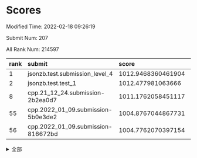 # Scores

Modified Time: 2022-02-18 09:26:19

Submit Num: 207

All Rank Num: 214597

| rank |               submit               |       score        |       sigma        | pk_num |
| :--- | :--------------------------------- | :----------------- | :----------------- | :----- |
| 1    | jsonzb.test.submission_level_4     | 1012.9468360461904 | 0.8247998981656659 | 4144   |
| 2    | jsonzb.test.test_1                 | 1012.477981063666  | 0.8138491153847937 | 4145   |
| 8    | cpp.21_12_24.submission-2b2ea0d7   | 1011.1762058451117 | 0.7780698199980368 | 4142   |
| 55   | cpp.2022_01_09.submission-5b0e3de2 | 1004.8767044867731 | 0.7303995989536278 | 4148   |
| 56   | cpp.2022_01_09.submission-816672bd | 1004.7762070397154 | 0.7129108900987183 | 4146   |


<details>
<summary>全部</summary>

| rank |                 submit                 |       score        |       sigma        | pk_num |
| :--- | :------------------------------------- | :----------------- | :----------------- | :----- |
| 1    | jsonzb.test.submission_level_4         | 1012.9468360461904 | 0.8247998981656659 | 4144   |
| 2    | jsonzb.test.test_1                     | 1012.477981063666  | 0.8138491153847937 | 4145   |
| 3    | gobigger.level_3.submission_level_3_6  | 1011.9008538318594 | 0.767043178701415  | 4143   |
| 4    | gobigger.level_3.submission_level_3_23 | 1011.4084700651412 | 0.7621461367746081 | 4145   |
| 5    | gobigger.level_3.submission_level_3_15 | 1011.3795888953737 | 0.7626549174674454 | 4143   |
| 6    | gobigger.level_3.submission_level_3_14 | 1011.2610328871596 | 0.7663038394064975 | 4147   |
| 7    | gobigger.level_3.submission_level_3_30 | 1011.1856051830721 | 0.7719139666998269 | 4147   |
| 8    | cpp.21_12_24.submission-2b2ea0d7       | 1011.1762058451117 | 0.7780698199980368 | 4142   |
| 9    | gobigger.level_3.submission_level_3_13 | 1011.1130958996596 | 0.764088273370636  | 4146   |
| 10   | gobigger.level_3.submission_level_3_34 | 1011.1078871574824 | 0.7797233590035416 | 4147   |
| 11   | gobigger.level_3.submission_level_3_39 | 1010.9959923358385 | 0.7521803045118418 | 4146   |
| 12   | gobigger.level_3.submission_level_3_4  | 1010.9611828031768 | 0.8113037012689969 | 4145   |
| 13   | gobigger.level_3.submission_level_3_40 | 1010.9309505430977 | 0.770802898975872  | 4151   |
| 14   | gobigger.level_3.submission_level_3_33 | 1010.7626939909859 | 0.7817471653205998 | 4146   |
| 15   | gobigger.level_3.submission_level_3_11 | 1010.7438465249764 | 0.7698236960816507 | 4145   |
| 16   | gobigger.level_3.submission_level_3_22 | 1010.7073820474892 | 0.749631463025672  | 4141   |
| 17   | gobigger.level_3.submission_level_3_42 | 1010.7025742730988 | 0.7964766874722303 | 4148   |
| 18   | gobigger.level_3.submission_level_3_2  | 1010.6216133871238 | 0.7681315333742487 | 4145   |
| 19   | gobigger.level_3.submission_level_3_41 | 1010.5388779498516 | 0.7503380837651025 | 4151   |
| 20   | gobigger.level_3.submission_level_3_20 | 1010.4688377449633 | 0.7683901449931438 | 4148   |
| 21   | gobigger.level_3.submission_level_3_28 | 1010.3599001737543 | 0.7496481382840129 | 4142   |
| 22   | gobigger.level_3.submission_level_3_24 | 1010.3275073474069 | 0.7783179090628689 | 4143   |
| 23   | gobigger.level_3.submission_level_3_5  | 1010.3135595404324 | 0.7476027697845552 | 4142   |
| 24   | gobigger.level_3.submission_level_3_47 | 1010.2919938041258 | 0.7430604549630477 | 4146   |
| 25   | gobigger.level_3.submission_level_3_21 | 1010.2085055864453 | 0.7603601491730883 | 4141   |
| 26   | gobigger.level_3.submission_level_3_1  | 1010.1768643068269 | 0.7773413211734379 | 4146   |
| 27   | gobigger.level_3.submission_level_3_27 | 1010.1396916470136 | 0.753421811124319  | 4147   |
| 28   | gobigger.level_3.submission_level_3_32 | 1010.1139765067378 | 0.7565559477349421 | 4150   |
| 29   | gobigger.level_3.submission_level_3_26 | 1010.0540871617135 | 0.7599500948099565 | 4151   |
| 30   | gobigger.level_3.submission_level_3_36 | 1010.0456978102452 | 0.7663661631935682 | 4148   |
| 31   | gobigger.level_3.submission_level_3_0  | 1010.0244989532077 | 0.7636792846684598 | 4149   |
| 32   | gobigger.level_3.submission_level_3_10 | 1009.9267495741736 | 0.7495189757533206 | 4149   |
| 33   | gobigger.level_3.submission_level_3_44 | 1009.9190309373846 | 0.7631374115595755 | 4150   |
| 34   | gobigger.level_3.submission_level_3_29 | 1009.8966263872863 | 0.7625576814603351 | 4148   |
| 35   | gobigger.level_3.submission_level_3_49 | 1009.8378861448774 | 0.7681988343885292 | 4147   |
| 36   | gobigger.level_3.submission_level_3_38 | 1009.7566778366536 | 0.7575822804888841 | 4140   |
| 37   | gobigger.level_3.submission_level_3_16 | 1009.7123068993914 | 0.7581462510446796 | 4148   |
| 38   | gobigger.level_3.submission_level_3_8  | 1009.676793000629  | 0.7648998049430374 | 4147   |
| 39   | gobigger.level_3.submission_level_3_48 | 1009.6685809741468 | 0.7726439086137152 | 4151   |
| 40   | gobigger.level_3.submission_level_3_3  | 1009.6431860467519 | 0.773961858531079  | 4150   |
| 41   | gobigger.level_3.submission_level_3_25 | 1009.592188673489  | 0.7453519221407229 | 4150   |
| 42   | gobigger.level_3.submission_level_3_31 | 1009.5218338420646 | 0.7461811473790425 | 4148   |
| 43   | gobigger.level_3.submission_level_3_43 | 1009.5209580679825 | 0.7449090551786334 | 4146   |
| 44   | gobigger.level_3.submission_level_3_7  | 1009.4120481049458 | 0.7426313343712553 | 4153   |
| 45   | gobigger.level_3.submission_level_3_45 | 1009.4082734770533 | 0.7561940487782703 | 4144   |
| 46   | gobigger.level_3.submission_level_3_37 | 1009.2233931258647 | 0.7740120383503598 | 4149   |
| 47   | gobigger.level_3.submission_level_3_17 | 1009.0933732329147 | 0.7559451023971866 | 4148   |
| 48   | gobigger.level_3.submission_level_3_46 | 1008.9541173456137 | 0.7296355777008968 | 4144   |
| 49   | gobigger.level_3.submission_level_3_18 | 1008.9174741641261 | 0.7467589814890039 | 4145   |
| 50   | gobigger.level_3.submission_level_3_35 | 1008.9125773897131 | 0.7541249983721118 | 4145   |
| 51   | gobigger.level_3.submission_level_3_19 | 1008.8868816121857 | 0.7497520414039441 | 4145   |
| 52   | gobigger.level_3.submission_level_3_12 | 1008.530092356234  | 0.7582388170343026 | 4148   |
| 53   | gobigger.level_3.submission_level_3_9  | 1008.0381954425272 | 0.7536545060259398 | 4153   |
| 54   | gobigger.level_1.submission_level_1_15 | 1005.2754528187826 | 0.7215948127501862 | 4148   |
| 55   | cpp.2022_01_09.submission-5b0e3de2     | 1004.8767044867731 | 0.7303995989536278 | 4148   |
| 56   | cpp.2022_01_09.submission-816672bd     | 1004.7762070397154 | 0.7129108900987183 | 4146   |
| 57   | gobigger.level_1.submission_level_1_43 | 1004.5968370190765 | 0.7185596328217463 | 4150   |
| 58   | gobigger.level_1.submission_level_1_35 | 1004.5270535849356 | 0.7259944786084742 | 4146   |
| 59   | gobigger.level_1.submission_level_1_6  | 1004.2930622542876 | 0.7238461275689012 | 4144   |
| 60   | gobigger.level_1.submission_level_1_29 | 1004.2431358018428 | 0.7113739211349137 | 4143   |
| 61   | gobigger.level_1.submission_level_1_46 | 1004.2386676207873 | 0.7115155961282579 | 4146   |
| 62   | gobigger.level_1.submission_level_1_13 | 1004.0945166633633 | 0.7255100790976298 | 4149   |
| 63   | gobigger.level_1.submission_level_1_9  | 1004.0582037955037 | 0.7197037949996687 | 4142   |
| 64   | gobigger.level_1.submission_level_1_21 | 1004.0303567895539 | 0.7303578566833078 | 4145   |
| 65   | gobigger.level_1.submission_level_1_11 | 1003.9939594803982 | 0.712521706680266  | 4146   |
| 66   | gobigger.level_1.submission_level_1_1  | 1003.9196644284686 | 0.7132025526009256 | 4147   |
| 67   | gobigger.level_1.submission_level_1_16 | 1003.862317983637  | 0.7285130787473518 | 4149   |
| 68   | gobigger.level_1.submission_level_1_18 | 1003.8321734333263 | 0.7228266502683331 | 4148   |
| 69   | gobigger.level_1.submission_level_1_4  | 1003.7239696125415 | 0.7219617460442145 | 4152   |
| 70   | gobigger.level_1.submission_level_1_24 | 1003.7208046573301 | 0.7189820863720926 | 4144   |
| 71   | gobigger.level_1.submission_level_1_28 | 1003.6197448129882 | 0.7205211608126991 | 4148   |
| 72   | gobigger.level_1.submission_level_1_27 | 1003.5511758188126 | 0.7089340691680721 | 4149   |
| 73   | gobigger.level_1.submission_level_1_14 | 1003.5482028538021 | 0.7116972556493831 | 4148   |
| 74   | gobigger.level_1.submission_level_1_49 | 1003.5459878840815 | 0.7156613939212805 | 4146   |
| 75   | gobigger.level_1.submission_level_1_10 | 1003.5063947948805 | 0.7259993160367308 | 4144   |
| 76   | gobigger.level_1.submission_level_1_12 | 1003.4748076397854 | 0.7196639761028113 | 4149   |
| 77   | gobigger.level_1.submission_level_1_40 | 1003.4572189656594 | 0.6986340005672583 | 4146   |
| 78   | gobigger.level_1.submission_level_1_5  | 1003.4203331032187 | 0.7168320421785535 | 4145   |
| 79   | gobigger.level_1.submission_level_1_30 | 1003.324883510311  | 0.7247257336710717 | 4149   |
| 80   | gobigger.level_1.submission_level_1_31 | 1003.2276961748714 | 0.7051522712613291 | 4149   |
| 81   | gobigger.level_1.submission_level_1_45 | 1003.219662327789  | 0.7151153615091576 | 4151   |
| 82   | gobigger.level_1.submission_level_1_44 | 1003.1879568080103 | 0.7226350123456016 | 4154   |
| 83   | gobigger.level_1.submission_level_1_3  | 1003.1835342751917 | 0.7112726204702013 | 4145   |
| 84   | gobigger.level_1.submission_level_1_42 | 1003.155895766136  | 0.7110679500942441 | 4146   |
| 85   | gobigger.level_1.submission_level_1_8  | 1003.1417477510689 | 0.7229687436347404 | 4147   |
| 86   | gobigger.level_1.submission_level_1_33 | 1003.1388586685658 | 0.7085969736392136 | 4142   |
| 87   | gobigger.level_1.submission_level_1_20 | 1003.1177792700424 | 0.7141682162630316 | 4146   |
| 88   | gobigger.level_1.submission_level_1_7  | 1003.1159437045529 | 0.7101142134948725 | 4142   |
| 89   | gobigger.level_1.submission_level_1_32 | 1003.0738117507838 | 0.7180411838506494 | 4148   |
| 90   | gobigger.level_1.submission_level_1_34 | 1003.0386781061218 | 0.7144567067973122 | 4147   |
| 91   | gobigger.level_1.submission_level_1_22 | 1002.9755243289454 | 0.7191319970527794 | 4148   |
| 92   | gobigger.level_1.submission_level_1_2  | 1002.7912274908178 | 0.7298017899220366 | 4146   |
| 93   | gobigger.level_1.submission_level_1_17 | 1002.7519853531826 | 0.71630031113743   | 4145   |
| 94   | gobigger.level_1.submission_level_1_25 | 1002.7437427626141 | 0.7158368125627406 | 4146   |
| 95   | gobigger.level_1.submission_level_1_37 | 1002.7147793168547 | 0.7081385175563251 | 4145   |
| 96   | gobigger.level_1.submission_level_1_36 | 1002.656814992961  | 0.7182051744985787 | 4141   |
| 97   | gobigger.level_1.submission_level_1_41 | 1002.5991987131923 | 0.7071667133307783 | 4150   |
| 98   | gobigger.level_1.submission_level_1_19 | 1002.5811300646575 | 0.7183852790141045 | 4152   |
| 99   | gobigger.level_1.submission_level_1_0  | 1002.5787435179788 | 0.7155165110236641 | 4151   |
| 100  | gobigger.level_1.submission_level_1_23 | 1002.5357407798192 | 0.7084488570682704 | 4144   |
| 101  | gobigger.level_1.submission_level_1_26 | 1002.4880259954228 | 0.70724179373224   | 4150   |
| 102  | gobigger.level_1.submission_level_1_38 | 1002.4821248824184 | 0.7150402342924388 | 4144   |
| 103  | gobigger.level_1.submission_level_1_47 | 1002.3459209448432 | 0.7152714406884537 | 4150   |
| 104  | gobigger.level_1.submission_level_1_48 | 1001.9475661791977 | 0.7025257700811239 | 4150   |
| 105  | gobigger.level_1.submission_level_1_39 | 1001.8378862750533 | 0.7143701055187854 | 4147   |
| 106  | gobigger.random.submission_random_2    | 997.7314141189335  | 0.6985779129144062 | 4147   |
| 107  | gobigger.random.submission_random_27   | 997.2451925263935  | 0.7070543077607252 | 4147   |
| 108  | gobigger.random.submission_random_9    | 997.008845324958   | 0.7228314940845246 | 4144   |
| 109  | gobigger.random.submission_random_22   | 996.662061179664   | 0.6996681491211126 | 4145   |
| 110  | gobigger.random.submission_random_1    | 996.5789220863934  | 0.7059933269712205 | 4151   |
| 111  | gobigger.random.submission_random_34   | 996.5772203482844  | 0.7194232021083955 | 4148   |
| 112  | gobigger.random.submission_random_15   | 996.5537305703406  | 0.7183231193551255 | 4147   |
| 113  | gobigger.random.submission_random_41   | 996.474359938816   | 0.7141935724006425 | 4149   |
| 114  | gobigger.random.submission_random_16   | 996.4563464971079  | 0.705648713782017  | 4149   |
| 115  | gobigger.random.submission_random_17   | 996.4454741376909  | 0.7113209426764818 | 4151   |
| 116  | gobigger.random.submission_random_45   | 996.3708106472037  | 0.7251772702043295 | 4146   |
| 117  | gobigger.random.submission_random_4    | 996.3651552849913  | 0.7118326850135539 | 4147   |
| 118  | gobigger.random.submission_random_32   | 996.2394480965421  | 0.7043917943242741 | 4147   |
| 119  | gobigger.random.submission_random_12   | 996.2046559435155  | 0.7133660393675539 | 4144   |
| 120  | gobigger.random.submission_random_37   | 996.1558195113664  | 0.7110050061566324 | 4146   |
| 121  | gobigger.random.submission_random_48   | 996.1046328179808  | 0.7083958475263367 | 4142   |
| 122  | gobigger.random.submission_random_29   | 996.0858641868311  | 0.7127143195870758 | 4148   |
| 123  | gobigger.random.submission_random_11   | 996.0847981773147  | 0.7300092575274131 | 4143   |
| 124  | gobigger.random.submission_random_44   | 996.0660750074376  | 0.7077262939962911 | 4147   |
| 125  | gobigger.random.submission_random_26   | 996.0606810614393  | 0.7117780269710688 | 4149   |
| 126  | gobigger.random.submission_random_25   | 995.9842302073596  | 0.7218109172420992 | 4146   |
| 127  | gobigger.random.submission_random_21   | 995.9681969257516  | 0.7107599258713401 | 4141   |
| 128  | gobigger.random.submission_random_20   | 995.953455583991   | 0.7049689613714788 | 4149   |
| 129  | gobigger.random.submission_random_40   | 995.9401787017458  | 0.7247225653572209 | 4144   |
| 130  | gobigger.random.submission_random_49   | 995.9318244079118  | 0.7125176693504301 | 4150   |
| 131  | gobigger.random.submission_random_10   | 995.871391111265   | 0.7103128652807594 | 4147   |
| 132  | gobigger.random.submission_random_13   | 995.8698495348538  | 0.7172626851537854 | 4152   |
| 133  | gobigger.random.submission_random_7    | 995.8343152657982  | 0.6997556658239987 | 4148   |
| 134  | gobigger.random.submission_random_23   | 995.8302556257003  | 0.7090371264738512 | 4143   |
| 135  | gobigger.random.submission_random_14   | 995.8037312556617  | 0.7262766827485264 | 4148   |
| 136  | gobigger.random.submission_random_0    | 995.7893318030862  | 0.7208291406620103 | 4147   |
| 137  | gobigger.random.submission_random_18   | 995.7641410957781  | 0.7135651440288047 | 4148   |
| 138  | gobigger.random.submission_random_31   | 995.7391240491409  | 0.7163065373442273 | 4149   |
| 139  | gobigger.random.submission_random_19   | 995.7044466173165  | 0.7247783009342106 | 4148   |
| 140  | gobigger.random.submission_random_35   | 995.65162891553    | 0.7201672285398575 | 4150   |
| 141  | gobigger.random.submission_random_5    | 995.6110941339028  | 0.7279824233422715 | 4147   |
| 142  | gobigger.random.submission_random_43   | 995.6044119419764  | 0.716777128871183  | 4145   |
| 143  | gobigger.random.submission_random_39   | 995.3840992060944  | 0.7101100830141927 | 4147   |
| 144  | gobigger.random.submission_random_38   | 995.2721834389395  | 0.7039432785266189 | 4154   |
| 145  | gobigger.random.submission_random_33   | 995.2342288950105  | 0.7143654735594015 | 4145   |
| 146  | gobigger.random.submission_random_3    | 995.2303094591354  | 0.720215222117589  | 4141   |
| 147  | gobigger.random.submission_random_46   | 995.1501183405347  | 0.7320965522483344 | 4145   |
| 148  | gobigger.random.submission_random_6    | 995.1464581084076  | 0.7156342627348969 | 4148   |
| 149  | gobigger.random.submission_random_8    | 995.1179287898954  | 0.7188032067867619 | 4146   |
| 150  | gobigger.random.submission_random_28   | 994.979875868584   | 0.7038583958782891 | 4141   |
| 151  | gobigger.random.submission_random_47   | 994.5881397814236  | 0.7040657288967586 | 4151   |
| 152  | gobigger.level_2.submission_level_2_17 | 994.5477375101036  | 0.7212886038650557 | 4144   |
| 153  | gobigger.random.submission_random_30   | 994.4581359868824  | 0.742376632904913  | 4148   |
| 154  | gobigger.random.submission_random_24   | 994.4533456575139  | 0.7007888828653439 | 4146   |
| 155  | gobigger.random.submission_random_42   | 994.4348417761287  | 0.7171899829167958 | 4146   |
| 156  | gobigger.level_2.submission_level_2_18 | 994.4030407429262  | 0.7304182520748532 | 4148   |
| 157  | gobigger.random.submission_random_36   | 994.2321626110631  | 0.7191526360466781 | 4149   |
| 158  | gobigger.level_2.submission_level_2_29 | 993.8125103186557  | 0.7429432797568188 | 4145   |
| 159  | gobigger.level_2.submission_level_2_30 | 993.774688013888   | 0.7264957664376618 | 4148   |
| 160  | gobigger.level_2.submission_level_2_40 | 993.4891903699958  | 0.730465510629304  | 4145   |
| 161  | gobigger.level_2.submission_level_2_13 | 993.4136488905871  | 0.7396009377907885 | 4145   |
| 162  | gobigger.level_2.submission_level_2_24 | 993.3137511809222  | 0.7336891119706515 | 4147   |
| 163  | gobigger.level_2.submission_level_2_46 | 993.3063972737264  | 0.7251545005760889 | 4147   |
| 164  | gobigger.level_2.submission_level_2_47 | 993.2551205876824  | 0.7284310172737148 | 4146   |
| 165  | gobigger.level_2.submission_level_2_33 | 993.1994864537592  | 0.75092106502335   | 4144   |
| 166  | gobigger.level_2.submission_level_2_7  | 993.1508580947251  | 0.7435435243176829 | 4147   |
| 167  | gobigger.level_2.submission_level_2_28 | 992.8974461528127  | 0.7439985597478074 | 4146   |
| 168  | gobigger.level_2.submission_level_2_25 | 992.8683568822848  | 0.7449230722749016 | 4149   |
| 169  | gobigger.level_2.submission_level_2_43 | 992.6747438777712  | 0.7434662190689155 | 4148   |
| 170  | gobigger.level_2.submission_level_2_48 | 992.6430679271497  | 0.7261002984638112 | 4148   |
| 171  | gobigger.level_2.submission_level_2_27 | 992.6084263641678  | 0.7357333863659469 | 4143   |
| 172  | gobigger.level_2.submission_level_2_3  | 992.5038768389072  | 0.74031580381852   | 4146   |
| 173  | gobigger.level_2.submission_level_2_36 | 992.4556578590644  | 0.7339233005111065 | 4147   |
| 174  | gobigger.level_2.submission_level_2_2  | 992.4306843781158  | 0.7409498552292328 | 4153   |
| 175  | gobigger.level_2.submission_level_2_19 | 992.404889182167   | 0.7416424098707458 | 4152   |
| 176  | gobigger.level_2.submission_level_2_22 | 992.3988001872335  | 0.7411004065287101 | 4144   |
| 177  | gobigger.level_2.submission_level_2_5  | 992.3514741681769  | 0.7326691744121672 | 4147   |
| 178  | gobigger.level_2.submission_level_2_49 | 992.2577660708077  | 0.7399061727172578 | 4144   |
| 179  | gobigger.level_2.submission_level_2_26 | 992.2161789539991  | 0.7405066072387847 | 4149   |
| 180  | gobigger.level_2.submission_level_2_37 | 992.139703392787   | 0.7440167063412442 | 4148   |
| 181  | gobigger.level_2.submission_level_2_15 | 992.025721584939   | 0.7586706512625861 | 4144   |
| 182  | gobigger.level_2.submission_level_2_34 | 992.005422321633   | 0.7496601129753909 | 4147   |
| 183  | gobigger.level_2.submission_level_2_21 | 991.8154992316189  | 0.7402060732359332 | 4147   |
| 184  | gobigger.level_2.submission_level_2_42 | 991.7298978185622  | 0.7534347272325808 | 4141   |
| 185  | gobigger.level_2.submission_level_2_8  | 991.6577603116837  | 0.7273889730008204 | 4147   |
| 186  | gobigger.level_2.submission_level_2_31 | 991.5924097376779  | 0.7379999794085618 | 4145   |
| 187  | gobigger.level_2.submission_level_2_10 | 991.5585644696748  | 0.7482731032187067 | 4145   |
| 188  | gobigger.level_2.submission_level_2_32 | 991.4381349142305  | 0.7709641476918124 | 4147   |
| 189  | gobigger.level_2.submission_level_2_0  | 991.4081584917984  | 0.7584567802970769 | 4146   |
| 190  | gobigger.level_2.submission_level_2_4  | 991.3491886991868  | 0.7634400841233511 | 4147   |
| 191  | gobigger.level_2.submission_level_2_6  | 991.3447506213489  | 0.7263813282694601 | 4155   |
| 192  | gobigger.level_2.submission_level_2_14 | 991.3117496494887  | 0.7520919486338552 | 4147   |
| 193  | gobigger.level_2.submission_level_2_12 | 991.2128221854284  | 0.7545145438165267 | 4143   |
| 194  | gobigger.level_2.submission_level_2_9  | 991.0607836464459  | 0.7561776256428272 | 4147   |
| 195  | gobigger.level_2.submission_level_2_38 | 991.0447028364172  | 0.7597349473498065 | 4149   |
| 196  | gobigger.level_2.submission_level_2_16 | 990.8919061452495  | 0.796005981647914  | 4149   |
| 197  | gobigger.level_2.submission_level_2_11 | 990.8155361346726  | 0.7575819991637969 | 4145   |
| 198  | gobigger.level_2.submission_level_2_45 | 990.7723972757415  | 0.7744868385374492 | 4148   |
| 199  | gobigger.level_2.submission_level_2_1  | 990.6727954231818  | 0.7611358054199883 | 4149   |
| 200  | gobigger.level_2.submission_level_2_41 | 990.6589668195446  | 0.7714858265849669 | 4149   |
| 201  | gobigger.level_2.submission_level_2_23 | 990.4840953864826  | 0.7396609191864026 | 4143   |
| 202  | gobigger.level_2.submission_level_2_35 | 990.4517971470752  | 0.7656965877483781 | 4149   |
| 203  | gobigger.level_2.submission_level_2_20 | 990.4306426194867  | 0.7553101491043579 | 4151   |
| 204  | gobigger.level_2.submission_level_2_39 | 990.3477654023791  | 0.7495582724843293 | 4147   |
| 205  | gobigger.level_2.submission_level_2_44 | 989.4156005491304  | 0.7974889378526444 | 4142   |
| 206  | gobigger.none.submission_none_1        | 978.2835537962239  | 1.2534373536336714 | 4149   |
| 207  | gobigger.none.submission_none_0        | 976.3947449883922  | 1.4778374954038755 | 4146   |

</details>